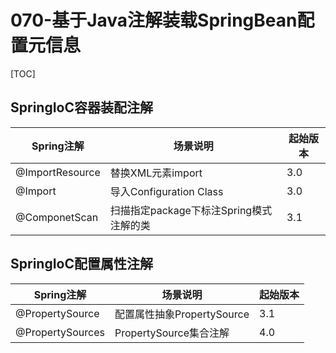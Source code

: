 # 070-基于Java注解装载SpringBean配置元信息

[TOC]

## SpringIoC容器装配注解

| Spring注解      | 场景说明                                | 起始版本 |
| --------------- | --------------------------------------- | -------- |
| @ImportResource | 替换XML元素import                       | 3.0      |
| @Import         | 导入Configuration Class                 | 3.0      |
| @ComponetScan   | 扫描指定package下标注Spring模式注解的类 | 3.1      |

## SpringIoC配置属性注解

| Spring注解       | 场景说明                   | 起始版本 |
| ---------------- | -------------------------- | -------- |
| @PropertySource  | 配置属性抽象PropertySource | 3.1      |
| @PropertySources | PropertySource集合注解     | 4.0      |